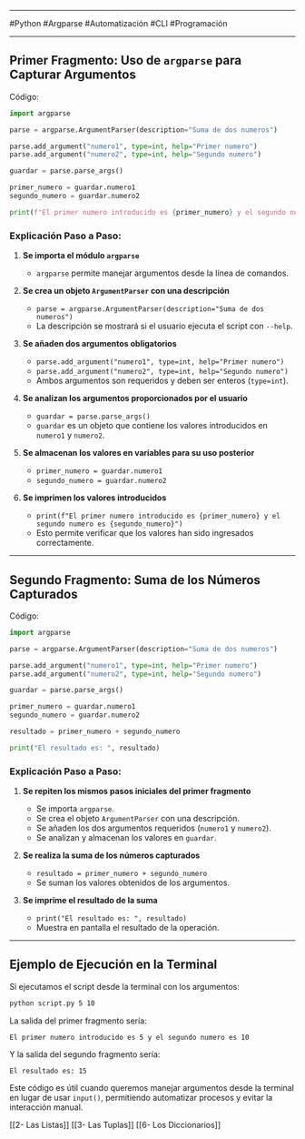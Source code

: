 
---

#Python #Argparse #Automatización #CLI #Programación

---
## **Primer Fragmento: Uso de `argparse` para Capturar Argumentos**

Código:

```python
import argparse

parse = argparse.ArgumentParser(description="Suma de dos numeros")

parse.add_argument("numero1", type=int, help="Primer numero")
parse.add_argument("numero2", type=int, help="Segundo numero")

guardar = parse.parse_args()

primer_numero = guardar.numero1
segundo_numero = guardar.numero2

print(f"El primer numero introducido es {primer_numero} y el segundo numero es {segundo_numero}")
```

### **Explicación Paso a Paso:**

1. **Se importa el módulo `argparse`**
    
    - `argparse` permite manejar argumentos desde la línea de comandos.
2. **Se crea un objeto `ArgumentParser` con una descripción**
    
    - `parse = argparse.ArgumentParser(description="Suma de dos numeros")`
    - La descripción se mostrará si el usuario ejecuta el script con `--help`.
3. **Se añaden dos argumentos obligatorios**
    
    - `parse.add_argument("numero1", type=int, help="Primer numero")`
    - `parse.add_argument("numero2", type=int, help="Segundo numero")`
    - Ambos argumentos son requeridos y deben ser enteros (`type=int`).
4. **Se analizan los argumentos proporcionados por el usuario**
    
    - `guardar = parse.parse_args()`
    - `guardar` es un objeto que contiene los valores introducidos en `numero1` y `numero2`.
5. **Se almacenan los valores en variables para su uso posterior**
    
    - `primer_numero = guardar.numero1`
    - `segundo_numero = guardar.numero2`
6. **Se imprimen los valores introducidos**
    
    - `print(f"El primer numero introducido es {primer_numero} y el segundo numero es {segundo_numero}")`
    - Esto permite verificar que los valores han sido ingresados correctamente.

---

## **Segundo Fragmento: Suma de los Números Capturados**

Código:

```python
import argparse

parse = argparse.ArgumentParser(description="Suma de dos numeros")

parse.add_argument("numero1", type=int, help="Primer numero")
parse.add_argument("numero2", type=int, help="Segundo numero")

guardar = parse.parse_args()

primer_numero = guardar.numero1
segundo_numero = guardar.numero2

resultado = primer_numero + segundo_numero

print("El resultado es: ", resultado)
```

### **Explicación Paso a Paso:**

1. **Se repiten los mismos pasos iniciales del primer fragmento**
    
    - Se importa `argparse`.
    - Se crea el objeto `ArgumentParser` con una descripción.
    - Se añaden los dos argumentos requeridos (`numero1` y `numero2`).
    - Se analizan y almacenan los valores en `guardar`.
2. **Se realiza la suma de los números capturados**
    
    - `resultado = primer_numero + segundo_numero`
    - Se suman los valores obtenidos de los argumentos.
3. **Se imprime el resultado de la suma**
    
    - `print("El resultado es: ", resultado)`
    - Muestra en pantalla el resultado de la operación.

---

## **Ejemplo de Ejecución en la Terminal**

Si ejecutamos el script desde la terminal con los argumentos:

```sh
python script.py 5 10
```

La salida del primer fragmento sería:

```
El primer numero introducido es 5 y el segundo numero es 10
```

Y la salida del segundo fragmento sería:

```
El resultado es: 15
```

Este código es útil cuando queremos manejar argumentos desde la terminal en lugar de usar `input()`, permitiendo automatizar procesos y evitar la interacción manual.






[[2- Las Listas]]
[[3- Las Tuplas]]
[[6- Los Diccionarios]]